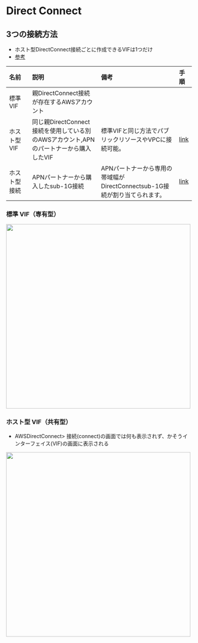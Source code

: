 # Direct Connect

## 3つの接続方法
- ホスト型DirectConnect接続ごとに作成できるVIFは1つだけ
- [参考](https://aws.amazon.com/jp/premiumsupport/knowledge-center/direct-connect-types/)


| 名前 | 説明 | 備考 | 手順 |
| :- | :- | :- | :- |
| 標準VIF　| 親DirectConnect接続が存在するAWSアカウント |  |  |
| ホスト型VIF | 同じ親DirectConnect接続を使用している別のAWSアカウント,APNのパートナーから購入したVIF | 標準VIFと同じ方法でパブリックリソースやVPCに接続可能。 | [link](https://docs.aws.amazon.com/directconnect/latest/UserGuide/createhostedvirtualinterface.html) |
| ホスト型接続 |  APNパートナーから購入したsub-1G接続 | APNパートナーから専用の帯域幅がDirectConnectsub-1G接続が割り当てられます。 | [link](https://docs.aws.amazon.com/directconnect/latest/UserGuide/accept-hosted-connection.html) |

### 標準 VIF（専有型）
<img src=https://user-images.githubusercontent.com/45380191/147321741-34da56ff-6d8b-409e-a4db-71e97fc1eb79.png width=500>

### ホスト型 VIF（共有型）
- AWSDirectConnect> 接続(connect)の画面では何も表示されず、かそうインターフェイス(VIF)の画面に表示される

<img src=https://user-images.githubusercontent.com/45380191/147321760-35e5879d-2b60-4347-a3f6-b509e242a76c.png width=500>


